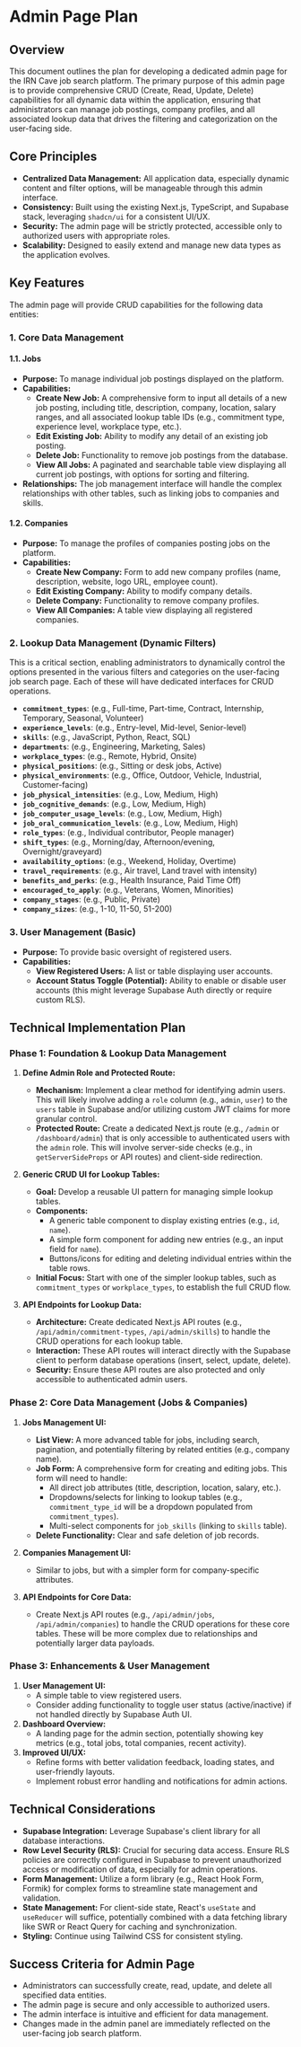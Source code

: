 # Admin Page Plan

## Overview

This document outlines the plan for developing a dedicated admin page for the IRN Cave job search platform. The primary purpose of this admin page is to provide comprehensive CRUD (Create, Read, Update, Delete) capabilities for all dynamic data within the application, ensuring that administrators can manage job postings, company profiles, and all associated lookup data that drives the filtering and categorization on the user-facing side.

## Core Principles

*   **Centralized Data Management:** All application data, especially dynamic content and filter options, will be manageable through this admin interface.
*   **Consistency:** Built using the existing Next.js, TypeScript, and Supabase stack, leveraging `shadcn/ui` for a consistent UI/UX.
*   **Security:** The admin page will be strictly protected, accessible only to authorized users with appropriate roles.
*   **Scalability:** Designed to easily extend and manage new data types as the application evolves.

## Key Features

The admin page will provide CRUD capabilities for the following data entities:

### 1. Core Data Management

#### 1.1. Jobs
*   **Purpose:** To manage individual job postings displayed on the platform.
*   **Capabilities:**
    *   **Create New Job:** A comprehensive form to input all details of a new job posting, including title, description, company, location, salary ranges, and all associated lookup table IDs (e.g., commitment type, experience level, workplace type, etc.).
    *   **Edit Existing Job:** Ability to modify any detail of an existing job posting.
    *   **Delete Job:** Functionality to remove job postings from the database.
    *   **View All Jobs:** A paginated and searchable table view displaying all current job postings, with options for sorting and filtering.
*   **Relationships:** The job management interface will handle the complex relationships with other tables, such as linking jobs to companies and skills.

#### 1.2. Companies
*   **Purpose:** To manage the profiles of companies posting jobs on the platform.
*   **Capabilities:**
    *   **Create New Company:** Form to add new company profiles (name, description, website, logo URL, employee count).
    *   **Edit Existing Company:** Ability to modify company details.
    *   **Delete Company:** Functionality to remove company profiles.
    *   **View All Companies:** A table view displaying all registered companies.

### 2. Lookup Data Management (Dynamic Filters)

This is a critical section, enabling administrators to dynamically control the options presented in the various filters and categories on the user-facing job search page. Each of these will have dedicated interfaces for CRUD operations.

*   **`commitment_types`**: (e.g., Full-time, Part-time, Contract, Internship, Temporary, Seasonal, Volunteer)
*   **`experience_levels`**: (e.g., Entry-level, Mid-level, Senior-level)
*   **`skills`**: (e.g., JavaScript, Python, React, SQL)
*   **`departments`**: (e.g., Engineering, Marketing, Sales)
*   **`workplace_types`**: (e.g., Remote, Hybrid, Onsite)
*   **`physical_positions`**: (e.g., Sitting or desk jobs, Active)
*   **`physical_environments`**: (e.g., Office, Outdoor, Vehicle, Industrial, Customer-facing)
*   **`job_physical_intensities`**: (e.g., Low, Medium, High)
*   **`job_cognitive_demands`**: (e.g., Low, Medium, High)
*   **`job_computer_usage_levels`**: (e.g., Low, Medium, High)
*   **`job_oral_communication_levels`**: (e.g., Low, Medium, High)
*   **`role_types`**: (e.g., Individual contributor, People manager)
*   **`shift_types`**: (e.g., Morning/day, Afternoon/evening, Overnight/graveyard)
*   **`availability_options`**: (e.g., Weekend, Holiday, Overtime)
*   **`travel_requirements`**: (e.g., Air travel, Land travel with intensity)
*   **`benefits_and_perks`**: (e.g., Health Insurance, Paid Time Off)
*   **`encouraged_to_apply`**: (e.g., Veterans, Women, Minorities)
*   **`company_stages`**: (e.g., Public, Private)
*   **`company_sizes`**: (e.g., 1-10, 11-50, 51-200)

### 3. User Management (Basic)

*   **Purpose:** To provide basic oversight of registered users.
*   **Capabilities:**
    *   **View Registered Users:** A list or table displaying user accounts.
    *   **Account Status Toggle (Potential):** Ability to enable or disable user accounts (this might leverage Supabase Auth directly or require custom RLS).

## Technical Implementation Plan

### Phase 1: Foundation & Lookup Data Management

1.  **Define Admin Role and Protected Route:**
    *   **Mechanism:** Implement a clear method for identifying admin users. This will likely involve adding a `role` column (e.g., `admin`, `user`) to the `users` table in Supabase and/or utilizing custom JWT claims for more granular control.
    *   **Protected Route:** Create a dedicated Next.js route (e.g., `/admin` or `/dashboard/admin`) that is only accessible to authenticated users with the `admin` role. This will involve server-side checks (e.g., in `getServerSideProps` or API routes) and client-side redirection.

2.  **Generic CRUD UI for Lookup Tables:**
    *   **Goal:** Develop a reusable UI pattern for managing simple lookup tables.
    *   **Components:**
        *   A generic table component to display existing entries (e.g., `id`, `name`).
        *   A simple form component for adding new entries (e.g., an input field for `name`).
        *   Buttons/icons for editing and deleting individual entries within the table rows.
    *   **Initial Focus:** Start with one of the simpler lookup tables, such as `commitment_types` or `workplace_types`, to establish the full CRUD flow.

3.  **API Endpoints for Lookup Data:**
    *   **Architecture:** Create dedicated Next.js API routes (e.g., `/api/admin/commitment-types`, `/api/admin/skills`) to handle the CRUD operations for each lookup table.
    *   **Interaction:** These API routes will interact directly with the Supabase client to perform database operations (insert, select, update, delete).
    *   **Security:** Ensure these API routes are also protected and only accessible to authenticated admin users.

### Phase 2: Core Data Management (Jobs & Companies)

1.  **Jobs Management UI:**
    *   **List View:** A more advanced table for jobs, including search, pagination, and potentially filtering by related entities (e.g., company name).
    *   **Job Form:** A comprehensive form for creating and editing jobs. This form will need to handle:
        *   All direct job attributes (title, description, location, salary, etc.).
        *   Dropdowns/selects for linking to lookup tables (e.g., `commitment_type_id` will be a dropdown populated from `commitment_types`).
        *   Multi-select components for `job_skills` (linking to `skills` table).
    *   **Delete Functionality:** Clear and safe deletion of job records.

2.  **Companies Management UI:**
    *   Similar to jobs, but with a simpler form for company-specific attributes.

3.  **API Endpoints for Core Data:**
    *   Create Next.js API routes (e.g., `/api/admin/jobs`, `/api/admin/companies`) to handle the CRUD operations for these core tables. These will be more complex due to relationships and potentially larger data payloads.

### Phase 3: Enhancements & User Management

1.  **User Management UI:**
    *   A simple table to view registered users.
    *   Consider adding functionality to toggle user status (active/inactive) if not handled directly by Supabase Auth UI.
2.  **Dashboard Overview:**
    *   A landing page for the admin section, potentially showing key metrics (e.g., total jobs, total companies, recent activity).
3.  **Improved UI/UX:**
    *   Refine forms with better validation feedback, loading states, and user-friendly layouts.
    *   Implement robust error handling and notifications for admin actions.

## Technical Considerations

*   **Supabase Integration:** Leverage Supabase's client library for all database interactions.
*   **Row Level Security (RLS):** Crucial for securing data access. Ensure RLS policies are correctly configured in Supabase to prevent unauthorized access or modification of data, especially for admin operations.
*   **Form Management:** Utilize a form library (e.g., React Hook Form, Formik) for complex forms to streamline state management and validation.
*   **State Management:** For client-side state, React's `useState` and `useReducer` will suffice, potentially combined with a data fetching library like SWR or React Query for caching and synchronization.
*   **Styling:** Continue using Tailwind CSS for consistent styling.

## Success Criteria for Admin Page

*   Administrators can successfully create, read, update, and delete all specified data entities.
*   The admin page is secure and only accessible to authorized users.
*   The admin interface is intuitive and efficient for data management.
*   Changes made in the admin panel are immediately reflected on the user-facing job search platform.
